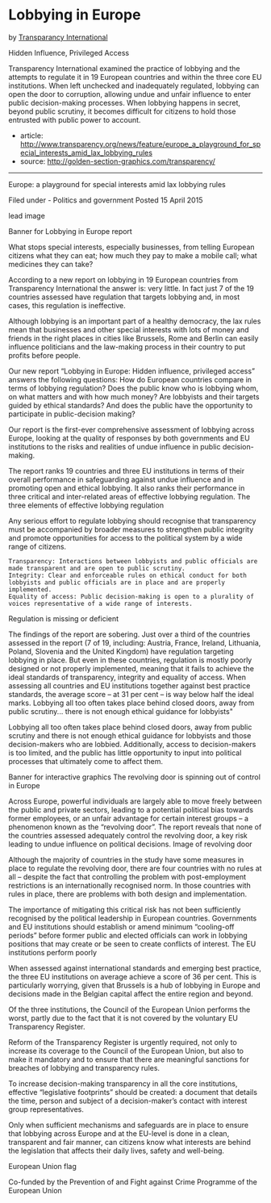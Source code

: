 # Lobbying in Europe
by [Transparancy International](http://www.transparency.org/)

Hidden Influence, Privileged Access

Transparency International examined the practice of lobbying and the attempts to regulate it in 19 European countries and within the three core EU institutions. When left unchecked and inade­quately regulated, lobbying can open the door to corruption, allowing undue and unfair influence to enter public decision-making processes. When lobbying happens in secret, beyond public scrutiny, it becomes difficult for citizens to hold those entrusted with public power to account. 

* article: http://www.transparency.org/news/feature/europe_a_playground_for_special_interests_amid_lax_lobbying_rules
* source: http://golden-section-graphics.com/transparency/

----------------------
Europe: a playground for special interests amid lax lobbying rules

Filed under - Politics and government
Posted 15 April 2015
     
   
lead image

Banner for Lobbying in Europe report

What stops special interests, especially businesses, from telling European citizens what they can eat; how much they pay to make a mobile call; what medicines they can take?

According to a new report on lobbying in 19 European countries from Transparency International the answer is: very little. In fact just 7 of the 19 countries assessed have regulation that targets lobbying and, in most cases, this regulation is ineffective.

Although lobbying is an important part of a healthy democracy, the lax rules mean that businesses and other special interests with lots of money and friends in the right places in cities like Brussels, Rome and Berlin can easily influence politicians and the law-making process in their country to put profits before people.

Our new report “Lobbying in Europe: Hidden influence, privileged access” answers the following questions: How do European countries compare in terms of lobbying regulation? Does the public know who is lobbying whom, on what matters and with how much money? Are lobbyists and their targets guided by ethical standards? And does the public have the opportunity to participate in public-decision making?

Our report is the first-ever comprehensive assessment of lobbying across Europe, looking at the quality of responses by both governments and EU institutions to the risks and realities of undue influence in public decision-making.

The report ranks 19 countries and three EU institutions in terms of their overall performance in safeguarding against undue influence and in promoting open and ethical lobbying. It also ranks their performance in three critical and inter-related areas of effective lobbying regulation.
The three elements of effective lobbying regulation

Any serious effort to regulate lobbying should recognise that transparency must be accompanied by broader measures to strengthen public integrity and promote opportunities for access to the political system by a wide range of citizens.

    Transparency: Interactions between lobbyists and public officials are made transparent and are open to public scrutiny.
    Integrity: Clear and enforceable rules on ethical conduct for both lobbyists and public officials are in place and are properly implemented.
    Equality of access: Public decision-making is open to a plurality of voices representative of a wide range of interests.

Regulation is missing or deficient

The findings of the report are sobering. Just over a third of the countries assessed in the report (7 of 19, including: Austria, France, Ireland, Lithuania, Poland, Slovenia and the United Kingdom) have regulation targeting lobbying in place. But even in these countries, regulation is mostly poorly designed or not properly implemented, meaning that it fails to achieve the ideal standards of transparency, integrity and equality of access. When assessing all countries and EU institutions together against best practice standards, the average score – at 31 per cent – is way below half the ideal marks.
Lobbying all too often takes place behind closed doors, away from public scrutiny... there is not enough ethical guidance for lobbyists"

Lobbying all too often takes place behind closed doors, away from public scrutiny and there is not enough ethical guidance for lobbyists and those decision-makers who are lobbied. Additionally, access to decision-makers is too limited, and the public has little opportunity to input into political processes that ultimately come to affect them.

Banner for interactive graphics
The revolving door is spinning out of control in Europe

Across Europe, powerful individuals are largely able to move freely between the public and private sectors, leading to a potential political bias towards former employees, or an unfair advantage for certain interest groups – a phenomenon known as the “revolving door”. The report reveals that none of the countries assessed adequately control the revolving door, a key risk leading to undue influence on political decisions.
Image of revolving door

Although the majority of countries in the study have some measures in place to regulate the revolving door, there are four countries with no rules at all – despite the fact that controlling the problem with post-employment restrictions is an internationally recognised norm. In those countries with rules in place, there are problems with both design and implementation.

The importance of mitigating this critical risk has not been sufficiently recognised by the political leadership in European countries. Governments and EU institutions should establish or amend minimum “cooling-off periods” before former public and elected officials can work in lobbying positions that may create or be seen to create conflicts of interest.
The EU institutions perform poorly

When assessed against international standards and emerging best practice, the three EU institutions on average achieve a score of 36 per cent. This is particularly worrying, given that Brussels is a hub of lobbying in Europe and decisions made in the Belgian capital affect the entire region and beyond.

Of the three institutions, the Council of the European Union performs the worst, partly due to the fact that it is not covered by the voluntary EU Transparency Register.

Reform of the Transparency Register is urgently required, not only to increase its coverage to the Council of the European Union, but also to make it mandatory and to ensure that there are meaningful sanctions for breaches of lobbying and transparency rules.

To increase decision-making transparency in all the core institutions, effective “legislative footprints” should be created: a document that details the time, person and subject of a decision-maker’s contact with interest group representatives.

Only when sufficient mechanisms and safeguards are in place to ensure that lobbying across Europe and at the EU-level is done in a clean, transparent and fair manner, can citizens know what interests are behind the legislation that affects their daily lives, safety and well-being.

 

European Union flag

Co-funded by the Prevention of and Fight against Crime Programme of the European Union

